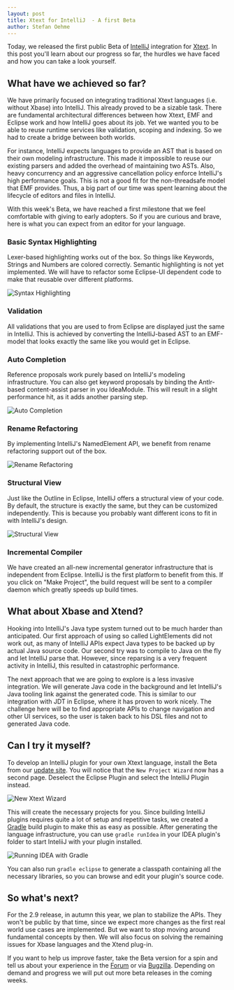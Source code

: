 ```yaml
---
layout: post
title: Xtext for IntelliJ  - A first Beta
author: Stefan Oehme
---
```

Today, we released the first public Beta of [IntelliJ](https://www.jetbrains.com/idea/) integration for [Xtext](https://www.eclipse.org/Xtext/). In this post you'll learn about our progress so far, the hurdles we have faced and how you can take a look yourself.

## What have we achieved so far?

We have primarily focused on integrating traditional Xtext languages (i.e. without Xbase) into IntelliJ. This already proved to be a sizable task. There are  fundamental architectural differences between how Xtext, EMF and Eclipse work and how IntelliJ goes about its job. Yet we wanted you to be able to reuse runtime services like validation, scoping and indexing. So we had to create a bridge between both worlds.

For instance, IntelliJ expects languages to provide an AST that is based on their own modeling infrastructure. This made it impossible to reuse our existing parsers and added the overhead of maintaining two ASTs. Also, heavy concurrency and an aggressive cancellation policy enforce IntelliJ's high performance goals. This is not a good fit for the non-threadsafe model that EMF provides. Thus, a big part of our time was spent learning about the lifecycle of editors and files in IntelliJ.

With this week's Beta, we have reached a first milestone that we feel comfortable with giving to early adopters. So if you are curious and brave, here is what you can expect from an editor for your language.

### Basic Syntax Highlighting

Lexer-based highlighting works out of the box. So things like Keywords, Strings and Numbers are colored correctly. Semantic highlighting is not yet implemented. We will have to refactor some Eclipse-UI dependent code to make that reusable over different platforms.

![Syntax Highlighting]({{site.baseurl}}/images/xtext-intellij/highlighting.PNG)

### Validation

All validations that you are used to from Eclipse are displayed just the same in IntelliJ. This is achieved by converting the IntelliJ-based AST to an EMF-model that looks exactly the same like you would get in Eclipse.

### Auto Completion

Reference proposals work purely based on IntelliJ's modeling infrastructure. You can also get keyword proposals by binding the Antlr-based content-assist parser in you IdeaModule. This will result in a slight performance hit, as it adds another parsing step.

![Auto Completion]({{site.baseurl}}/images/xtext-intellij/completion.gif)

### Rename Refactoring

By implementing IntelliJ's NamedElement API, we benefit from rename refactoring support out of the box.

![Rename Refactoring]({{site.baseurl}}/images/xtext-intellij/rename.gif)

### Structural View

Just like the Outline in Eclipse, IntelliJ offers a structural view of your code. By default, the structure is exactly the same, but they can be customized independently. This is because you probably want different icons to fit in with IntelliJ's design.

![Structural View]({{site.baseurl}}/images/xtext-intellij/structure.PNG)

### Incremental Compiler

We have created an all-new incremental generator infrastructure that is independent from Eclipse. IntelliJ is the first platform to benefit from this. If you click on "Make Project", the build request will be sent to a compiler daemon which greatly speeds up build times.

## What about Xbase and Xtend?

Hooking into IntelliJ's Java type system turned out to be much harder than anticipated. Our first approach of using so called LightElements did not work out, as many of IntelliJ APIs expect Java types to be backed up by actual Java source code. Our second try was to compile to Java on the fly and let IntelliJ parse that. However, since reparsing is a very frequent activity in IntelliJ, this resulted in catastrophic performance.

The next approach that we are going to explore is a less invasive integration. We will generate Java code in the background and let IntelliJ's Java tooling link against the generated code. This is similar to our integration with JDT in Eclipse, where it has proven to work nicely. The challenge here will be to find appropriate APIs to change navigation and other UI services, so the user is taken back to his DSL files and not to generated Java code.

## Can I try it myself?

To develop an IntelliJ plugin for your own Xtext language, install the Beta from our [update site](http://download.eclipse.org/modeling/tmf/xtext/updates/composite/milestones/). You will notice that the `New Project Wizard` now has a second page. Deselect the Eclipse Plugin and select the IntelliJ Plugin instead.

![New Xtext Wizard]({{site.baseurl}}/images/xtext-intellij/wizard.PNG)

This will create the necessary projects for you. Since building IntelliJ plugins requires quite a lot of setup and repetitive tasks, we created a [Gradle](gradle.org) build plugin to make this as easy as possible. After generating the language infrastructure, you can use `gradle runIdea` in your IDEA plugin's folder to start InteliiJ with your plugin installed.

![Running IDEA with Gradle]({{site.baseurl}}/images/xtext-intellij/run-idea.PNG)

You can also run `gradle eclipse` to generate a classpath containing all the necessary libraries, so you can browse and edit your plugin's source code.

## So what's next?

For the 2.9 release, in autumn this year, we plan to stabilize the APIs. They won't be public by that time, since we expect more changes as the first real world use cases are implemented. But we want to stop moving around fundamental concepts by then. We will also focus on solving the remaining issues for Xbase languages and the Xtend plug-in.

If you want to help us improve faster, take the Beta version for a spin and tell us about your experience in the [Forum](http://eclipse.org/forums/eclipse.modeling.tmf) or via [Bugzilla](https://bugs.eclipse.org/bugs/enter_bug.cgi?product=TMF). Depending on demand and progress we will put out more beta releases in the coming weeks.
